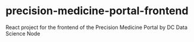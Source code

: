 # precision-medicine-portal-frontend
React project for the frontend of the Precision Medicine Portal by DC Data Science Node
